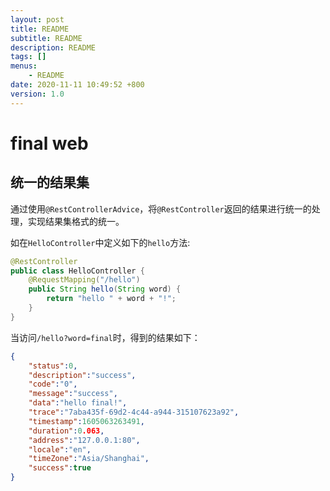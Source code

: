```yaml
---
layout: post
title: README
subtitle: README
description: README
tags: []
menus:
    - README
date: 2020-11-11 10:49:52 +800
version: 1.0
---
```


# final web    



## 统一的结果集

通过使用`@RestControllerAdvice`，将`@RestController`返回的结果进行统一的处理，实现结果集格式的统一。

如在`HelloController`中定义如下的`hello`方法:

```java
@RestController
public class HelloController {
    @RequestMapping("/hello")
    public String hello(String word) {
        return "hello " + word + "!";
    }
}
```

当访问`/hello?word=final`时，得到的结果如下：

```json
{
    "status":0,
    "description":"success",
    "code":"0",
    "message":"success",
    "data":"hello final!",
    "trace":"7aba435f-69d2-4c44-a944-315107623a92",
    "timestamp":1605063263491,
    "duration":0.063,
    "address":"127.0.0.1:80",
    "locale":"en",
    "timeZone":"Asia/Shanghai",
    "success":true
}
```



